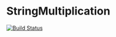 # StringMultiplication

[![Build Status](https://travis-ci.org/clh161/StringMultiplication.svg?branch=master)](https://travis-ci.org/clh161/StringMultiplication)
